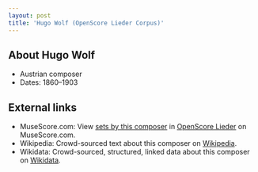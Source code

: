 ```yaml
---
layout: post
title: 'Hugo Wolf (OpenScore Lieder Corpus)'
---
```


## About Hugo Wolf

- Austrian composer
- Dates: 1860–1903

## External links

- MuseScore.com: View [sets by this composer] in [OpenScore Lieder] on MuseScore.com.
- Wikipedia: Crowd-sourced text about this composer on [Wikipedia].
- Wikidata: Crowd-sourced, structured, linked data about this composer on [Wikidata].

[Wikipedia]: https://en.wikipedia.org/wiki/Hugo_Wolf
[Wikidata]: https://www.wikidata.org/wiki/Q215747
[sets by this composer]: https://musescore.com/openscore-lieder-corpus/sets?order=title&text=Wolf,+Hugo
[OpenScore Lieder]: https://musescore.com/openscore-lieder-corpus

